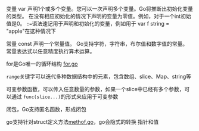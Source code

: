 变量
var 声明1个或多个变量。您可以一次声明多个变量。Go将推断出初始化变量的类型。
在没有相应初始化的情况下声明的变量为零值。例如，对于一个int初始值是0。
`:=`语法速记用于声明和初始化的变量，例如用于 var f string = "apple"在这种情况下      

常量
const 声明一个常量值。   Go支持字符，字符串，布尔值和数字值的常量。   常量表达式以任意精度执行算术运算。

for是Go唯一的循环结构 [for.go](05For.go)

`range`关键字可以迭代多种数据结构中的元素，包含数组、slice、Map、string等

可变参数函数，可以传入任意数量的参数，如果一个slice中已经有多个参数，可以通过
`func(slice...)`的形式来应用于可变参数

闭包，Go支持匿名函数，形成闭包

go支持针对struct定义方法[methof.go](19Methods.go)，go会隐式的转换
指针和值
           

              
